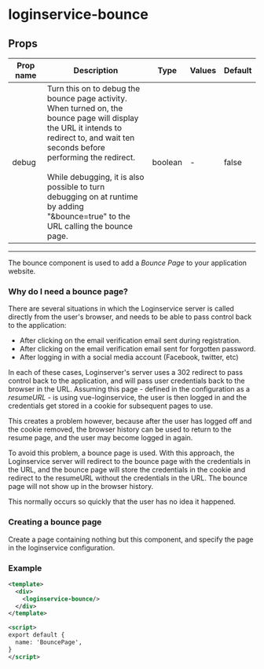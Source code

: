 # loginservice-bounce

## Props

| Prop name | Description                                                                                                                                                                                                                                                                                                                            | Type    | Values | Default |
| --------- | -------------------------------------------------------------------------------------------------------------------------------------------------------------------------------------------------------------------------------------------------------------------------------------------------------------------------------------- | ------- | ------ | ------- |
| debug     | Turn this on to debug the bounce page activity.<br>When turned on, the bounce page will display the URL it intends to<br>redirect to, and wait ten seconds before performing the redirect.<br><br>While debugging, it is also possible to turn debugging on at runtime<br>by adding "&bounce=true" to the URL calling the bounce page. | boolean | -      | false   |

---

The bounce component is used to add a _Bounce Page_ to your application website.

### Why do I need a bounce page?

There are several situations in which the Loginservice server is called directly
from the user's browser, and needs to be able to pass control back to the application:

- After clicking on the email verification email sent during registration.
- After clicking on the email verification email sent for forgotten password.
- After logging in with a social media account (Facebook, twitter, etc)

In each of these cases, Loginserver's server uses a 302 redirect to pass control
back to the application, and will pass user credentials back to the browser in
the URL. Assuming this page - defined in the configuration as a _resumeURL_ - is
using vue-loginservice, the user is then logged in and the credentials get
stored in a cookie for subsequent pages to use.

This creates a problem however, because after the user has logged off and the cookie
removed, the browser history can be used to return to the resume page, and the user
may become logged in again.

To avoid this problem, a bounce page is used. With this approach, the Loginservice
server will redirect to the bounce page with the credentials in the URL, and the
bounce page will store the credentials in the cookie and redirect to the resumeURL
without the credentials in the URL. The bounce page will not show up in the browser history.

This normally occurs so quickly that the user has no idea it happened.

### Creating a bounce page

Create a page containing nothing but this component, and specify the page in the
loginservice configuration.

### Example

```xml vue
<template>
  <div>
    <loginservice-bounce/>
  </div>
</template>

<script>
export default {
  name: 'BouncePage',
}
</script>
```
